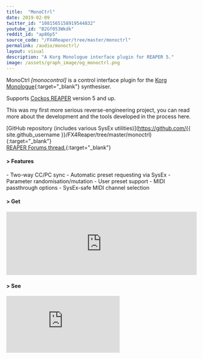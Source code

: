 ```yaml
---
title:  "MonoCtrl"
date: 2019-02-09
twitter_id: "1081565158919544832"
youtube_id: "B2Gf053Wkdk"
reddit_id: "ap86p5"
source_code: "/FX4Reaper/tree/master/monoctrl"
permalink: /audio/monoctrl/
layout: visual
description: "A Korg Monologue interface plugin for REAPER 5."
image: /assets/graph_image/og_monoctrl.png
---
```

MonoCtrl _[monocontrol]_ is a control interface plugin for the [Korg Monologue](https://www.korg.com/us/products/synthesizers/monologue/){:target="_blank"}   synthesiser. 

Supports [Cockos REAPER](https://www.reaper.fm/) version 5 and up.

This was my first more serious reverse-engineering project, you can read more about the development and the tools developed in the process here.

[GitHub repository (includes various SysEx utilities)](https://github.com/{{ site.github_username }}/FX4Reaper/tree/master/monoctrl){:target="_blank"}   
[REAPER Forums thread.](https://forum.cockos.com/showthread.php?t=217123){:target="_blank"}

<div class="subsection">
<h4 class="visual-title">&gt; Features</h4>    
- Two-way CC/PC sync
- Automatic preset requesting via SysEx
- Parameter randomisation/mutation
- User preset support
- MIDI passthrough options
- SysEx-safe MIDI channel selection
</div>

<div class="subsection">
<h4 class="visual-title">&gt; Get</h4>    
<div class="dashed-border">
<iframe src="https://itch.io/embed/368405?linkback=true&amp;dark=true" width="100%" height="167" frameborder="0"></iframe></div>
</div>

<div class="subsection">
<h4 class="visual-title">&gt; See</h4>    
<div class="dashed-border">
<div class='embed-container'><iframe src='https://www.youtube.com/embed/B2Gf053Wkdk' frameborder='0' allowfullscreen></iframe></div>
</div>
</div>


